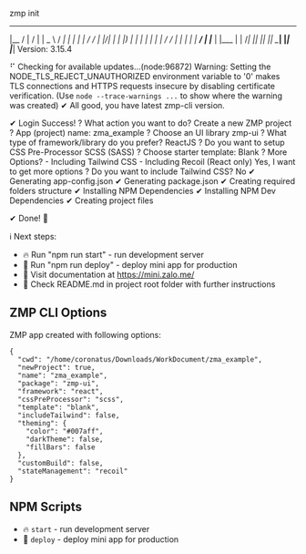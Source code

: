 zmp init

  _____  __  __   ____       ____   _       ___ 
 |__  / |  \/  | |  _ \     / ___| | |     |_ _|
   / /  | |\/| | | |_) |   | |     | |      | | 
  / /_  | |  | | |  __/    | |___  | |___   | | 
 /____| |_|  |_| |_|        \____| |_____| |___|
                                                 Version: 3.15.4

⠋ Checking for available updates...(node:96872) Warning: Setting the NODE_TLS_REJECT_UNAUTHORIZED environment variable to '0' makes TLS connections and HTTPS requests insecure by disabling certificate verification.
(Use `node --trace-warnings ...` to show where the warning was created)
✔ All good, you have latest zmp-cli version.

✔ Login Success!
? What action you want to do? Create a new ZMP project
? App (project) name: zma_example
? Choose an UI library zmp-ui
? What type of framework/library do you prefer? ReactJS
? Do you want to setup CSS Pre-Processor SCSS (SASS)
? Choose starter template: Blank
? More Options?
        - Including Tailwind CSS
        - Including Recoil (React only) Yes, I want to get more options
? Do you want to include Tailwind CSS? No
✔ Generating app-config.json
✔ Generating package.json
✔ Creating required folders structure
✔ Installing NPM Dependencies
✔ Installing NPM Dev Dependencies
✔ Creating project files

✔ Done! 💪

ℹ Next steps:
  - 🔥 Run "npm run start" - run development server
  - 🙏 Run "npm run deploy" - deploy mini app for production
  - 📖 Visit documentation at https://mini.zalo.me/
  - 📖 Check README.md in project root folder with further instructions

## ZMP CLI Options

ZMP app created with following options:

```
{
  "cwd": "/home/coronatus/Downloads/WorkDocument/zma_example",
  "newProject": true,
  "name": "zma_example",
  "package": "zmp-ui",
  "framework": "react",
  "cssPreProcessor": "scss",
  "template": "blank",
  "includeTailwind": false,
  "theming": {
    "color": "#007aff",
    "darkTheme": false,
    "fillBars": false
  },
  "customBuild": false,
  "stateManagement": "recoil"
}
```

## NPM Scripts

* 🔥 `start` - run development server
* 🙏 `deploy` - deploy mini app for production